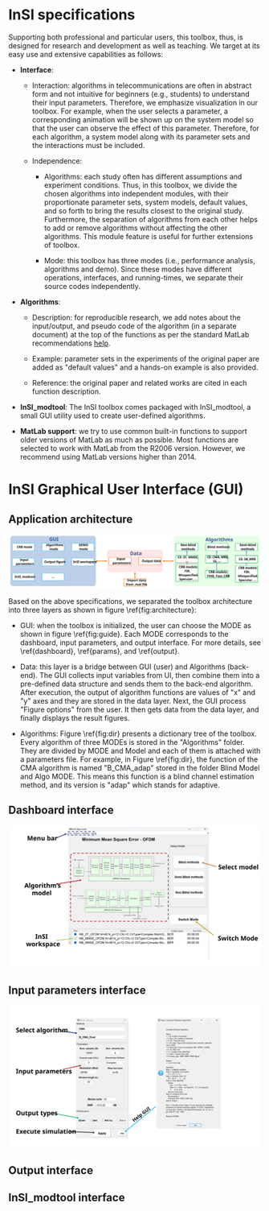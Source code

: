 #
# InSI specifications

Supporting both professional and particular users, this toolbox, thus, is designed for research and development as well as teaching. We target at its easy use and extensive capabilities as follows:

- **Interface**:
    - Interaction: algorithms in telecommunications are often in abstract form and not intuitive for beginners (e.g., students) to understand their input parameters. Therefore, we emphasize visualization in our toolbox. For example, when the user selects a parameter, a corresponding animation will be shown up on the system model so that the user can observe the effect of this parameter. Therefore, for each algorithm, a system model along with its parameter sets and the interactions must be included.
            
    - Independence: 
        - Algorithms: each study often has different assumptions and experiment conditions. Thus, in this toolbox, we divide the chosen algorithms into independent modules, with their proportionate parameter sets, system models, default values, and so forth to bring the results closest to the original study. Furthermore, the separation of algorithms from each other helps to add or remove algorithms without affecting the other algorithms. This module feature is useful for further extensions of  toolbox.
                    
        - Mode: this toolbox has three modes (i.e., performance analysis, algorithms and demo). Since these modes have different operations, interfaces, and running-times,  we separate their source codes independently.
- **Algorithms**:
    - Description: for reproducible research, we add notes about the input/output, and pseudo code of the algorithm (in a separate document) at the top of the functions as per the standard MatLab recommendations [help].
            
    - Example: parameter sets in the experiments of the original paper are added as "default values" and a hands-on example is also provided.
            
    - Reference: the original paper and related works are cited in each  function description.
        
- **InSI_modtool**: The InSI toolbox comes packaged with InSI_modtool, a small GUI utility used to create user-defined algorithms.

- **MatLab support**: we try to use common built-in functions to support older versions of MatLab as much as possible. Most functions are selected to work with MatLab from the R2006 version. However, we recommend using MatLab versions higher than 2014.

# InSI Graphical User Interface (GUI)

## Application architecture

![](./assets/img/InSI_architecture.svg)

Based on the above specifications, we separated the toolbox architecture into three layers as shown in figure \ref{fig:architecture}:

- GUI: when the toolbox is initialized, the user can choose the MODE as shown in figure \ref{fig:guide}. Each MODE corresponds to the dashboard, input parameters, and output interface. For more details, see \ref{dashboard}, \ref{params}, and \ref{output}.
    
- Data: this layer is a bridge between GUI (user) and Algorithms (back-end). The GUI collects input variables from UI, then combine them into a pre-defined data structure and sends them to the back-end algorithm. After execution, the output of algorithm functions are values of "x" and "y" axes and they are stored in the data layer. Next, the GUI process "Figure options" from the user. It then gets data from the data layer, and finally displays the result figures.
    
- Algorithms: Figure \ref{fig:dir} presents a dictionary tree of the toolbox. Every algorithm of three MODEs is stored in the "Algorithms" folder. They are divided by MODE and Model and each of them is attached with a parameters file. For example, in Figure \ref{fig:dir}, the function of the CMA algorithm is named "B\_CMA\_adap" stored in the folder Blind Model and Algo MODE. This means this function is a blind channel estimation method, and its version is "adap" which stands for adaptive.

## Dashboard interface

![](./assets/img/InSI_dashboard_interface.svg)

## Input parameters interface

![](./assets/img/InSI_input_interface.svg)

## Output interface

## InSI_modtool interface

[help]: https://www.mathworks.com/help/matlab/matlab_prog/add-help-for-your-program.html